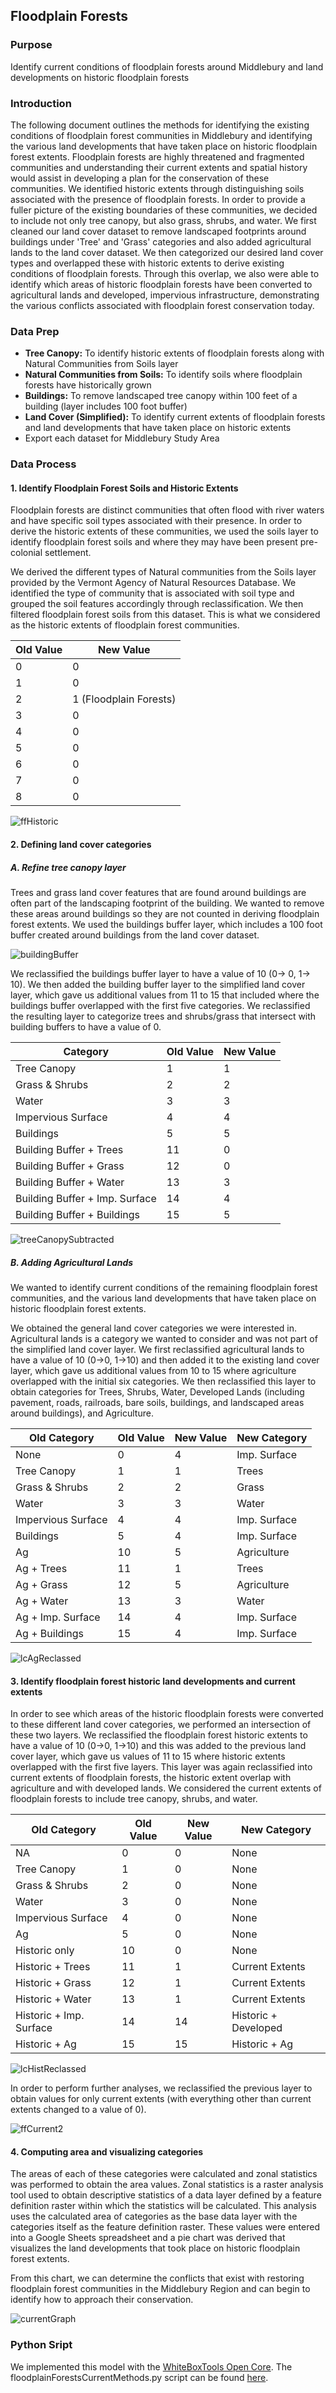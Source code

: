 ## Floodplain Forests

### Purpose
Identify current conditions of floodplain forests around Middlebury and land developments on historic floodplain forests


### Introduction
The following document outlines the methods for identifying the existing conditions of floodplain forest communities in Middlebury and identifying the various land developments that have taken place on historic floodplain forest extents. Floodplain forests are highly threatened and fragmented communities and understanding their current extents and spatial history would assist in developing a plan for the conservation of these communities. We identified historic extents through distinguishing soils associated with the presence of floodplain forests. In order to provide a fuller picture of the existing boundaries of these communities, we decided to include not only tree canopy, but also grass, shrubs, and water. We first cleaned our land cover dataset to remove landscaped footprints around buildings under 'Tree' and 'Grass' categories and also added agricultural lands to the land cover dataset. We then categorized our desired land cover types and overlapped these with historic extents to derive existing conditions of floodplain forests. Through this overlap, we also were able to identify which areas of historic floodplain forests have been converted to agricultural lands and developed, impervious infrastructure, demonstrating the various conflicts associated with floodplain forest conservation today.


### Data Prep

- **Tree Canopy:** To identify historic extents of floodplain forests along with Natural Communities from Soils layer
- **Natural Communities from Soils:** To identify soils where floodplain forests have historically grown
- **Buildings:** To remove landscaped tree canopy within 100 feet of a building (layer includes 100 foot buffer)
- **Land Cover (Simplified):** To identify current extents of floodplain forests and land developments that have taken place on historic extents
- Export each dataset for Middlebury Study Area

### Data Process

#### 1. Identify Floodplain Forest Soils and Historic Extents

Floodplain forests are distinct communities that often flood with river waters and have specific soil types associated with their presence. In order to derive the historic extents of these communities, we used the soils layer to identify floodplain forest soils and where they may have been present pre-colonial settlement.

We derived the different types of Natural communities from the Soils layer provided by the Vermont Agency of Natural Resources Database. We identified the type of community that is associated with soil type and grouped the soil features accordingly through reclassification. We then filtered floodplain forest soils from this dataset. This is what we considered as the historic extents of floodplain forest communities.

| Old Value | New Value |
| ------| --------- |
| 0 | 0 |
| 1 | 0 |
| 2 | 1 (Floodplain Forests) |
| 3| 0 |
| 4 | 0 |
| 5 | 0 |  
| 6| 0 |
| 7| 0 |
| 8 | 0 |

![ffHistoric](/assets/images/ffHistoric.png)


#### 2. Defining land cover categories


##### A. Refine tree canopy layer

Trees and grass land cover features that are found around buildings are often part of the landscaping footprint of the building. We wanted to remove these areas around buildings so they are not counted in deriving floodplain forest extents. We used the buildings buffer layer, which includes a 100 foot buffer created around buildings from the land cover dataset.

![buildingBuffer](/assets/images/buildingBuffer.png)

We reclassified the buildings buffer layer to have a value of 10 (0-> 0, 1-> 10). We then added the building buffer layer to the simplified land cover layer, which gave us additional values from 11 to 15 that included where the buildings buffer overlapped with the first five categories. We reclassified the resulting layer to categorize trees and shrubs/grass that intersect with building buffers to have a value of 0.

| Category | Old Value | New Value |
| ------| --------- | --------- |
| Tree Canopy | 1 | 1 |
| Grass & Shrubs | 2 | 2 |
| Water | 3 | 3 |
| Impervious Surface | 4 | 4 |
| Buildings | 5 | 5 |
| Building Buffer + Trees | 11 | 0 |
| Building Buffer + Grass | 12 | 0 |
| Building Buffer + Water| 13 | 3 |
| Building Buffer + Imp. Surface | 14 | 4 |
| Building Buffer + Buildings | 15 | 5 |

![treeCanopySubtracted](/assets/images/treeCanopySubtracted.png)


##### B. Adding Agricultural Lands

We wanted to identify current conditions of the remaining floodplain forest communities, and the various land developments that have taken place on historic floodplain forest extents.

We obtained the general land cover categories we were interested in. Agricultural lands is a category we wanted to consider and was not part of the simplified land cover layer. We first reclassified agricultural lands to have a value of 10 (0->0, 1->10) and then added it to the existing land cover layer, which gave us additional values from 10 to 15 where agriculture overlapped with the initial six categories. We then reclassified this layer to obtain categories for Trees, Shrubs, Water, Developed Lands (including pavement, roads, railroads, bare soils, buildings, and landscaped areas around buildings), and Agriculture.

| Old Category | Old Value | New Value | New Category |
| ------| --------- | --------- | ------ |
| None | 0 | 4 | Imp. Surface |
| Tree Canopy | 1 | 1 | Trees |
| Grass & Shrubs | 2 | 2 | Grass |
| Water | 3 | 3 | Water |
| Impervious Surface | 4 | 4 | Imp. Surface |
| Buildings | 5 | 4 | Imp. Surface |
| Ag | 10 | 5 | Agriculture |
| Ag + Trees | 11 | 1 | Trees |
| Ag + Grass | 12 | 5 | Agriculture |
| Ag + Water| 13 | 3 | Water |
| Ag + Imp. Surface | 14 | 4 | Imp. Surface |
| Ag + Buildings | 15 | 4 | Imp. Surface |


![lcAgReclassed](/assets/images/lcAgReclassed.png)


#### 3. Identify floodplain forest historic land developments and current extents

In order to see which areas of the historic floodplain forests were converted to these different land cover categories, we performed an intersection of these two layers. We reclassified the floodplain forest historic extents to have a value of 10 (0->0, 1->10) and this was added to the previous land cover layer, which gave us values of 11 to 15 where historic extents overlapped with the first five layers. This layer was again reclassified into current extents of floodplain forests, the historic extent overlap with agriculture and with developed lands. We considered the current extents of floodplain forests to include tree canopy, shrubs, and water.

| Old Category | Old Value | New Value | New Category |
| ------| --------- | --------- | ------ |
| NA | 0 | 0 | None |
| Tree Canopy | 1 | 0 | None |
| Grass & Shrubs | 2 | 0 | None |
| Water | 3 | 0 | None |
| Impervious Surface | 4 | 0 | None |
| Ag | 5 | 0 | None |
| Historic only | 10 | 0 | None |
| Historic + Trees | 11 | 1 | Current Extents |
| Historic + Grass | 12 | 1 | Current Extents |
| Historic + Water| 13 | 1 | Current Extents |
| Historic + Imp. Surface | 14 | 14 | Historic + Developed |
| Historic + Ag | 15 | 15 | Historic + Ag |

![lcHistReclassed](/assets/images/lcHistReclassed.png)

In order to perform further analyses, we reclassified the previous layer to obtain values for only current extents (with everything other than current extents changed to a value of 0).

![ffCurrent2](/assets/images/ffCurrent2.png)

#### 4. Computing area and visualizing categories

The areas of each of these categories were calculated and zonal statistics was performed to obtain the area values. Zonal statistics is a raster analysis tool used to obtain descriptive statistics of a data layer defined by a feature definition raster within which the statistics will be calculated. This analysis uses the calculated area of categories as the base data layer with the categories itself as the feature definition raster. These values were entered into a Google Sheets spreadsheet and a pie chart was derived that visualizes the land developments that took place on historic floodplain forest extents.

From this chart, we can determine the conflicts that exist with restoring floodplain forest communities in the Middlebury Region and can begin to identify how to approach their conservation.

![currentGraph](/assets/images/currentGraph.png)


### Python Sript

We implemented this model with the [WhiteBoxTools Open Core](https://www.whiteboxgeo.com/geospatial-software/). The floodplainForestsCurrentMethods.py script can be found [here](floodplainForestsCurrentMethods.py).
